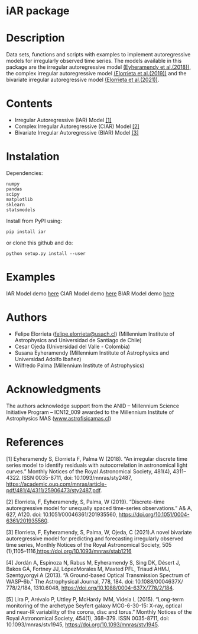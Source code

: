 iAR package
===========

Description
===========

Data sets, functions and scripts with examples to implement
autoregressive models for irregularly observed time series. The models
available in this package are the irregular autoregressive model
[(Eyheramendy et al.(2018))](#1), the complex irregular autoregressive model
[(Elorrieta et al.(2019))](#2) and the bivariate irregular autoregressive model [(Elorrieta et al.(2021))](#3).

Contents
========

-   Irregular Autoregressive (IAR) Model [[1]](#1)
-   Complex Irregular Autoregressive (CIAR) Model [[2]](#2)
-   Bivariate Irregular Autoregressive (BIAR) Model [[3]](#3)

Instalation
=====================

Dependencies:

```
numpy
pandas
scipy
matplotlib
sklearn
statsmodels
```

Install from PyPI using:

```
pip install iar
```

or clone this github and do:

```
python setup.py install --user
```

Examples
======================

IAR Model demo [here](https://github.com/felipeelorrieta/iAR/blob/master/examples/IAR_demo.ipynb)
CIAR Model demo [here](https://github.com/felipeelorrieta/iAR/blob/master/examples/CIAR_demo.ipynb)
BIAR Model demo [here](https://github.com/felipeelorrieta/iAR/blob/master/examples/BIAR_demo.ipynb)

Authors
======================

-   Felipe Elorrieta (felipe.elorrieta@usach.cl) (Millennium Institute of Astrophysics and Universidad de Santiago de Chile)
-   Cesar Ojeda (Universidad del Valle - Colombia)
-   Susana Eyheramendy (Millennium Institute of Astrophysics and Universidad Adolfo Ibañez)
-   Wilfredo Palma (Millennium Institute of Astrophysics)

Acknowledgments
======================

The authors acknowledge support from the ANID – Millennium Science Initiative Program – ICN12_009 awarded to the Millennium Institute of Astrophysics MAS (www.astrofisicamas.cl) 

References
======================

<a id="1">[1]</a> Eyheramendy S, Elorrieta F, Palma W (2018). “An irregular discrete time series model to identify residuals with autocorrelation in astronomical light curves.” Monthly Notices of the Royal Astronomical Society, 481(4), 4311–4322. ISSN 0035-8711, doi: 10.1093/mnras/sty2487, https://academic.oup.com/mnras/article-pdf/481/4/4311/25906473/sty2487.pdf.

<a id="2">[2]</a> Elorrieta, F, Eyheramendy, S, Palma, W (2019). “Discrete-time autoregressive model for unequally spaced time-series observations.” A\& A, 627, A120. doi: 10.1051/00046361/201935560, https://doi.org/10.1051/0004-6361/201935560.

<a id="3">[3]</a> Elorrieta, F, Eyheramendy, S, Palma, W, Ojeda, C (2021).A novel bivariate autoregressive model for predicting and forecasting irregularly observed time series, Monthly Notices of the Royal Astronomical Society, 505 (1),1105–1116,https://doi.org/10.1093/mnras/stab1216

<a id="4">[4]</a> Jordán A, Espinoza N, Rabus M, Eyheramendy S, Sing DK, Désert J, Bakos GÁ, Fortney JJ, LópezMorales M, Maxted PFL, Triaud AHMJ, Szentgyorgyi A (2013). “A Ground-based Optical Transmission Spectrum of WASP-6b.” The Astrophysical Journal, 778, 184. doi: 10.1088/0004637X/
778/2/184, 1310.6048, https://doi.org/10.1088/0004-637X/778/2/184.

<a id="5">[5]</a> Lira P, Arévalo P, Uttley P, McHardy IMM, Videla L (2015). “Long-term monitoring of the archetype Seyfert galaxy MCG-6-30-15: X-ray, optical and near-IR variability of the corona, disc and torus.” Monthly Notices of the Royal Astronomical Society, 454(1), 368–379. ISSN 0035-8711, doi: 10.1093/mnras/stv1945, https://doi.org/10.1093/mnras/stv1945.

